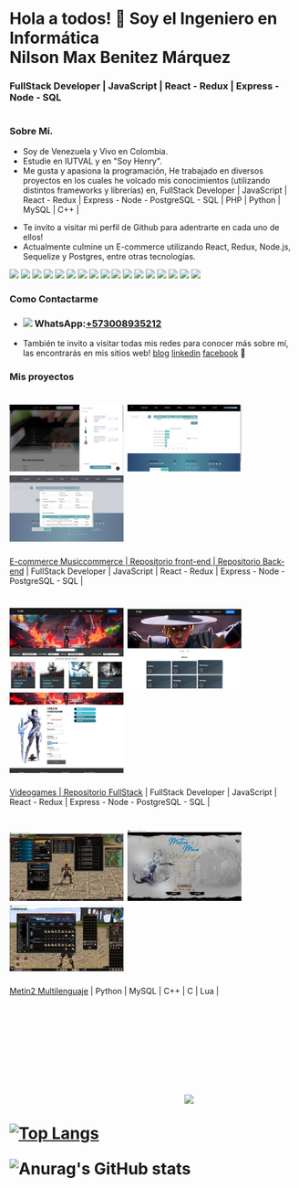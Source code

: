 <h1 dir="auto">Hola a todos! 👋 Soy el Ingeniero en Informática<br> Nilson Max Benitez Márquez</h1><h3 dir="auto">FullStack Developer | JavaScript | React - Redux | Express - Node - SQL </h3><h1 dir="auto"></h1>

### Sobre Mí.
* Soy de Venezuela y Vivo en Colombia.
* Estudie en IUTVAL y en "Soy Henry".
* Me gusta  y apasiona la programación, He trabajado en diversos proyectos en los cuales he volcado mis conocimientos (utilizando distintos frameworks y librerías) en, FullStack Developer | JavaScript | React - Redux | Express - Node - PostgreSQL - SQL | PHP | Python | MySQL | C++ |

- Te invito a visitar mi perfil de Github para adentrarte en cada uno de ellos!
- Actualmente culmine un E-commerce utilizando React, Redux, Node.js, Sequelize y Postgres, entre otras tecnologías.
<p dir="auto"><img src="https://img.icons8.com/color/48/000000/html-5.png" style="max-width: 100%;">
<img src="https://img.icons8.com/color/48/000000/css3.png" style="max-width: 100%;">
<img src="https://img.icons8.com/color/48/000000/javascript.png" style="max-width: 100%;">
<img src="https://img.icons8.com/color/48/000000/typescript.png" style="max-width: 100%;">
<img src="https://img.icons8.com/color/48/000000/python.png" style="max-width: 100%;">
<img src="https://img.icons8.com/color/48/000000/react-native.png" style="max-width: 100%;">
<img src="https://camo.githubusercontent.com/d3d1874579d4c426185cc3f0b5819d05cad0e3cb0d62ce2b182daea2abab84b3/68747470733a2f2f696d672e69636f6e73382e636f6d2f636f6c6f722f34382f3030303030302f72656475782e706e67" data-canonical-src="https://img.icons8.com/color/48/000000/redux.png" style="max-width: 100%;"></a>
<img src="https://img.icons8.com/color/48/000000/nodejs.png" style="max-width: 100%;">
<img src="https://img.icons8.com/color/48/000000/express.png" style="max-width: 100%;">
<img width="40px" src="https://s2.qwant.com/thumbr/0x380/f/1/def6e5a6cedacd5856251aeaef7e52119bf19a4f70ada987080f4a3db8e074/sequelize-logo-png-transparent.png?u=https%3A%2F%2Fcdn.freebiesupply.com%2Flogos%2Flarge%2F2x%2Fsequelize-logo-png-transparent.png&amp;q=0&amp;b=1&amp;p=0&amp;a=0" style="max-width: 100%;">
<img src="https://img.icons8.com/color/48/000000/postgresql.png" style="max-width: 100%;">
<img src="https://img.icons8.com/color/48/000000/mongodb.png" style="max-width: 100%;">
<img src="https://img.icons8.com/color/48/000000/bootstrap.png" style="max-width: 100%;">
<img src="https://img.icons8.com/color/48/000000/github.png" style="max-width: 100%;">
<img src="https://img.icons8.com/color/48/000000/linux.png" style="max-width: 100%;">
<img width="50px" src="https://blogger.googleusercontent.com/img/b/R29vZ2xl/AVvXsEjllo01CsrsbAGJcijhDqKvfgSeh5ePfiT321LQ_xbVSwuwxXRUHZ6ESbZOHvTTn1pmdLt9mF1KypEui3seFy4c18IM2MEWTrVYBKjfoLuH3jifKxIBMtCTA-Hgha_QWiCYr_AqOhZKlibpr3np8peT4kal3RQsQSi3HdDHCMPqxPCZH_9uN8RIpeqwFA/s1600/free.png" style="max-width: 100%;">
<img width="40px" src="https://blogger.googleusercontent.com/img/b/R29vZ2xl/AVvXsEiBZIixOnf_z9wdj3f3o_MKMXjwtuQKTfhufVne7QVkSbfIY2CeDZvaRVsqBCNldlu-clcLmnsob0JCj_wBzVM38uLOjDeVrb2M0vaUaONcZVhKtMZ-AsyfWTC-CcWHL2sv4g1oO8Z3ZBiIuY5TOkwgRc6FfxaqKDjX-4kD7p-7CrniwhN5QjM0SVP0Jg/s320/WordPress_blue_logo.svg.png" style="max-width: 100%;"></p>

### Como Contactarme
* ### <img width="18px" src="https://encrypted-tbn0.gstatic.com/images?q=tbn:ANd9GcTCH_L44q0stNB3mLOKQfO4YhtTDqFr-sn87Q&usqp=CAU" style="max-width: 100%;"> WhatsApp:<a href="https://api.whatsapp.com/send?phone=573008935212" target="_blank">+573008935212</a>
*  También te invito a visitar todas mis redes para conocer más sobre mí, las encontrarás en mis sitios web! <a href="https://programas-juegos-max.blogspot.com" target="_blank"> blog</a> <a href="https://www.linkedin.com/in/nilson-max-benitez-marquez" target="_blank">linkedin</a> <a href="https://www.facebook.com/ProgramasJuegosMax" target="_blank">facebook</a>  👨
  
### Mis proyectos
<h1 dir="auto">
  <a><img width="200px" src="https://github.com/nilsonmax/front-end-music-ecommerce-fn/blob/develop/client/images/desarrolladores/Captura%20de%20pantalla%202022-08-26%20161426.png?raw=true"></a>
  <a><img width="200px" src="https://github.com/nilsonmax/front-end-music-ecommerce-fn/blob/develop/client/images/desarrolladores/Captura%20de%20pantalla%202022-08-26%20162413.png?raw=true"></a>
  <a><img width="200px" src="https://github.com/nilsonmax/front-end-music-ecommerce-fn/blob/develop/client/images/desarrolladores/Captura%20de%20pantalla%202022-08-26%20162448.png?raw=true"></a></h1>
<a href="https://musicommerce2022.vercel.app" target="_blank">E-commerce Musiccommerce</a><a href="https://github.com/nilsonmax/front-end-music-ecommerce-fn" target="_blank"> | Repositorio front-end</a><a href="https://github.com/nilsonmax/deploy-back" target="_blank"> | Repositorio Back-end</a> | FullStack Developer | JavaScript | React - Redux | Express - Node - PostgreSQL - SQL |
 <h1 dir="auto">
  <a><img width="200px" src="https://github.com/nilsonmax/PI-VideoGame/blob/main/PI-Videogames-main/client/src/asset/Captura%20de%20pantalla%202022-08-26%20164138.png?raw=true"></a>
  <a><img width="200px" src="https://github.com/nilsonmax/PI-VideoGame/blob/main/PI-Videogames-main/client/src/asset/Captura%20de%20pantalla%202022-08-26%20164055.png?raw=true"></a>
  <a><img width="200px" src="https://github.com/nilsonmax/PI-VideoGame/blob/main/PI-Videogames-main/client/src/asset/Captura%20de%20pantalla%202022-08-26%20163940.png?raw=true"></a></h1>
<a href="https://videogames-deploy-front.vercel.app" target="_blank">Videogames</a><a href="https://github.com/nilsonmax/PI-VideoGame" target="_blank"> | Repositorio FullStack</a> | FullStack Developer | JavaScript | React - Redux | Express - Node - PostgreSQL - SQL |

<h1 dir="auto">
  <a><img width="200px" src="https://github.com/nilsonmax/metin2-multilenguaje/blob/main/Captura%20de%20pantalla%202022-03-16%20094358.png?raw=true"></a>
  <a><img width="200px" src="https://github.com/nilsonmax/metin2-multilenguaje/blob/main/Captura%20de%20pantalla%202022-03-21%20173401.png?raw=true"></a>
  <a><img width="200px" src="https://github.com/nilsonmax/metin2-multilenguaje/blob/main/Captura%20de%20pantalla%202022-03-21%20175812.png?raw=true"></a>
</h1>
<a href="https://programas-juegos-max.blogspot.com/2022/03/venta-de-metin2-multilenguaje.html" target="_blank">Metin2 Multilenguaje</a> | Python | MySQL | C++ | C | Lua |

<h1 dir="auto"><a id="user-content-hi--im-martin" class="anchor" aria-hidden="true" href="https://api.whatsapp.com/send?phone=573008935212" target="_blank"><svg class="octicon octicon-link" </path></svg></a>
<img src="https://readme-typing-svg.herokuapp.com?lines=Full+Stack+Developer!" style="max-width: 100%;">

[![Top Langs](https://github-readme-stats.vercel.app/api/top-langs/?username=nilsonmax&layout=compact)](https://github.com/nilsonmax/github-readme-stats)

![Anurag's GitHub stats](https://github-readme-stats.vercel.app/api?username=nilsonmax&show_icons=true&theme=tokyonight)
